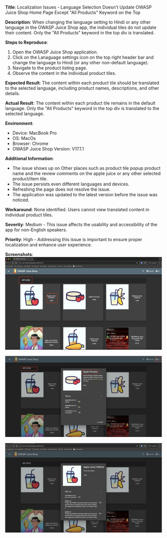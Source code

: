 **Title**: Localization Issues - Language Selection Doesn't Update OWASP Juice Shop Home Page Except "All Products" Keyword on the Top

**Description**: When changing the language setting to Hindi or any other language in the OWASP Juice Shop app, the individual tiles do not update their content. Only the "All Products" keyword in the top div is translated.

**Steps to Reproduce**:
1. Open the OWASP Juice Shop application.
2. Click on the Lanaguage settings icon on the top right header bar and change the language to Hindi (or any other non-default language).
3. Navigate to the product listing page.
4. Observe the content in the individual product tiles.

**Expected Result**: The content within each product tile should be translated to the selected language, including product names, descriptions, and other details.

**Actual Result**: The content within each product tile remains in the default language. Only the "All Products" keyword in the top div is translated to the selected language.

**Environment**:
- Device: MacBook Pro 
- OS: MacOs
- Browser: Chrome
- OWASP Juice Shop Version: V17.1.1

**Additional Information**:
- The issue shows up on Other places such as product tile popup product name and the review comments on the apple juice or any other selected product/item tile. 
- The issue persists even different languages and devices.
- Refreshing the page does not resolve the issue.
- The application was updated to the latest version before the issue was noticed.

**Workaround**: None identified. Users cannot view translated content in individual product tiles.

**Severity**: Medium - This issue affects the usability and accessibility of the app for non-English speakers.

**Priority**: High - Addressing this issue is important to ensure proper localization and enhance user experience.

**Screenshots**: 
![2.1.localization-issue](../images/2.1.localization-issue.png)<br /><br />
![2.2.localization-issue](../images/2.2.localization-issue.png)<br /><br />
![2.3.localization-issue](../images/2.3.localization-issue.png)<br /><br />